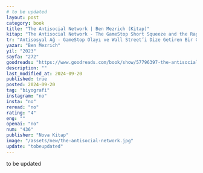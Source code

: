 ```yaml
---
# to be updated
layout: post
category: book
title: "The Antisocial Network | Ben Mezrich (Kitap)"
kitap: "The Antisocial Network - The GameStop Short Squeeze and the Ragtag Group of Amateur Traders That Brought Wall Street to Its Knees"
tr: "Antisosyal Ağ - GameStop Olayı ve Wall Street’i Dize Getiren Bir Grup Amatörün Gerçek Hikayesi"
yazar: "Ben Mezrich"
yil: "2023"
sayfa: "272"
goodreads: "https://www.goodreads.com/book/show/57796397-the-antisocial-network"
description: ""
last_modified_at: 2024-09-20
published: true
posted: 2024-09-20
tag: "biyografi"
instagram: "no"
insta: "no"
reread: "no"
rating: "4"
eng: ""
openai: "no"
num: "436"
publisher: "Nova Kitap"
image: "/assets/new/the-antisocial-network.jpg"
update: "tobeupdated"
---
```


to be updated
